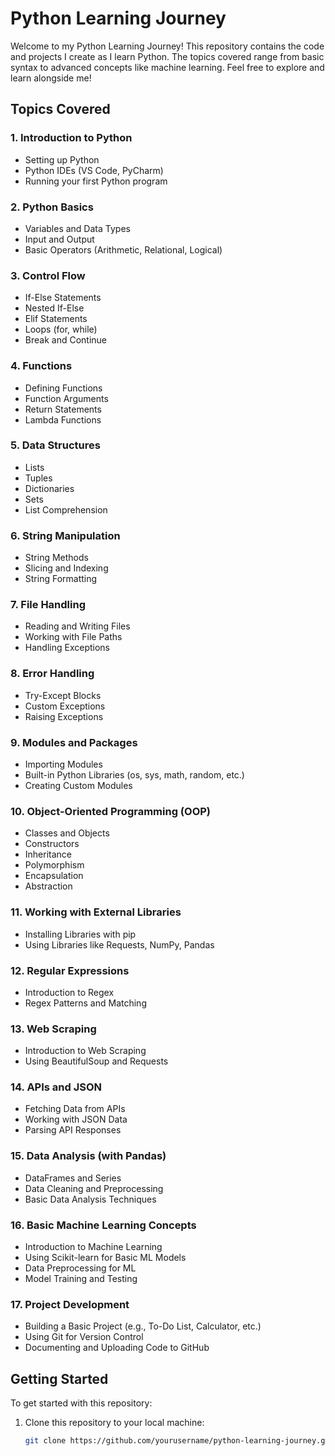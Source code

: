 # Python Learning Journey

Welcome to my Python Learning Journey! This repository contains the code and projects I create as I learn Python. The topics covered range from basic syntax to advanced concepts like machine learning. Feel free to explore and learn alongside me!

## Topics Covered

### 1. **Introduction to Python**
   - Setting up Python
   - Python IDEs (VS Code, PyCharm)
   - Running your first Python program

### 2. **Python Basics**
   - Variables and Data Types
   - Input and Output
   - Basic Operators (Arithmetic, Relational, Logical)

### 3. **Control Flow**
   - If-Else Statements
   - Nested If-Else
   - Elif Statements
   - Loops (for, while)
   - Break and Continue

### 4. **Functions**
   - Defining Functions
   - Function Arguments
   - Return Statements
   - Lambda Functions

### 5. **Data Structures**
   - Lists
   - Tuples
   - Dictionaries
   - Sets
   - List Comprehension

### 6. **String Manipulation**
   - String Methods
   - Slicing and Indexing
   - String Formatting

### 7. **File Handling**
   - Reading and Writing Files
   - Working with File Paths
   - Handling Exceptions

### 8. **Error Handling**
   - Try-Except Blocks
   - Custom Exceptions
   - Raising Exceptions

### 9. **Modules and Packages**
   - Importing Modules
   - Built-in Python Libraries (os, sys, math, random, etc.)
   - Creating Custom Modules

### 10. **Object-Oriented Programming (OOP)**
   - Classes and Objects
   - Constructors
   - Inheritance
   - Polymorphism
   - Encapsulation
   - Abstraction

### 11. **Working with External Libraries**
   - Installing Libraries with pip
   - Using Libraries like Requests, NumPy, Pandas

### 12. **Regular Expressions**
   - Introduction to Regex
   - Regex Patterns and Matching

### 13. **Web Scraping**
   - Introduction to Web Scraping
   - Using BeautifulSoup and Requests

### 14. **APIs and JSON**
   - Fetching Data from APIs
   - Working with JSON Data
   - Parsing API Responses

### 15. **Data Analysis (with Pandas)**
   - DataFrames and Series
   - Data Cleaning and Preprocessing
   - Basic Data Analysis Techniques

### 16. **Basic Machine Learning Concepts**
   - Introduction to Machine Learning
   - Using Scikit-learn for Basic ML Models
   - Data Preprocessing for ML
   - Model Training and Testing

### 17. **Project Development**
   - Building a Basic Project (e.g., To-Do List, Calculator, etc.)
   - Using Git for Version Control
   - Documenting and Uploading Code to GitHub

## Getting Started

To get started with this repository:

1. Clone this repository to your local machine:
   ```bash
   git clone https://github.com/yourusername/python-learning-journey.git
